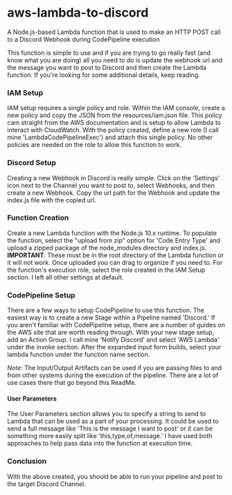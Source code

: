 # aws-lambda-to-discord
A Node.js-based Lambda function that is used to make an HTTP POST call to a Discord Webhook during CodePipeline execution

This function is simple to use and if you are trying to go really fast (and know what you are doing) all you need to do is update the webhook url and the message you want to post to Discord and then create the Lambda function. If you're looking for some additional details, keep reading.


### IAM Setup
IAM setup requires a single policy and role. Within the IAM console, create a new policy and copy the JSON from the resources/iam.json file. This policy cam straight from the AWS documentation and is setup to allow Lambda to interact with CloudWatch. With the policy created, define a new role (I call mine 'LambdaCodePipelineExec') and attach this single policy. No other policies are needed on the role to allow this function to work.


### Discord Setup
Creating a new Webhook in Discord is really simple. Click on the 'Settings' icon next to the Channel you want to post to, select Webhooks, and then create a new Webhook. Copy the url path for the Webhook and update the index.js file with the copied url.


### Function Creation
Create a new Lambda function with the Node.js 10.x runtime. To populate the function, select the "upload from zip" option for 'Code Entry Type' and upload a zipped package of the node_modules directory and index.js. **IMPORTANT**: These must be in the root directory of the Lambda function or it will not work. Once uploaded you can drag to organize if you need to. For the function's execution role, select the role created in the IAM Setup section. I left all other settings at default.


### CodePipeline Setup
There are a few ways to setup CodePipeline to use this function. The easiest way is to create a new Stage within a Pipeline named 'Discord.' If you aren't familiar with CodePipeline setup, there are a number of guides on the AWS site that are worth reading through. With your new stage setup, add an Action Group. I call mine 'Notify Discord' and select 'AWS Lambda' under the invoke section. After the expanded input form builds, select your lambda function under the function name section.

*Note*: The Input/Output Artifacts can be used if you are passing files to and from other systems during the execution of the pipeline. There are a lot of use cases there that go beyond this ReadMe.

#### User Parameters
The User Parameters section allows you to specify a string to send to Lambda that can be used as a part of your processing. It could be used to send a full message like 'This is the message I want to post' or it can be something more easily split like 'this,type,of,message.' I have used both approaches to help pass data into the function at execution time.

### Conclusion
With the above created, you should be able to run your pipeline and post to the target Discord Channel. 
